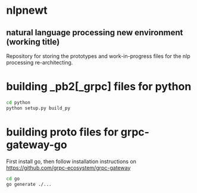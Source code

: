 # nlpnewt

## natural language processing new environment (working title)

Repository for storing the prototypes and work-in-progress files for the nlp processing re-architecting.

# building _pb2\[_grpc\] files for python

```bash
cd python
python setup.py build_py
```


# building proto files for grpc-gateway-go

First install go, then follow installation instructions on https://github.com/grpc-ecosystem/grpc-gateway

```bash
cd go
go generate ./...
```
